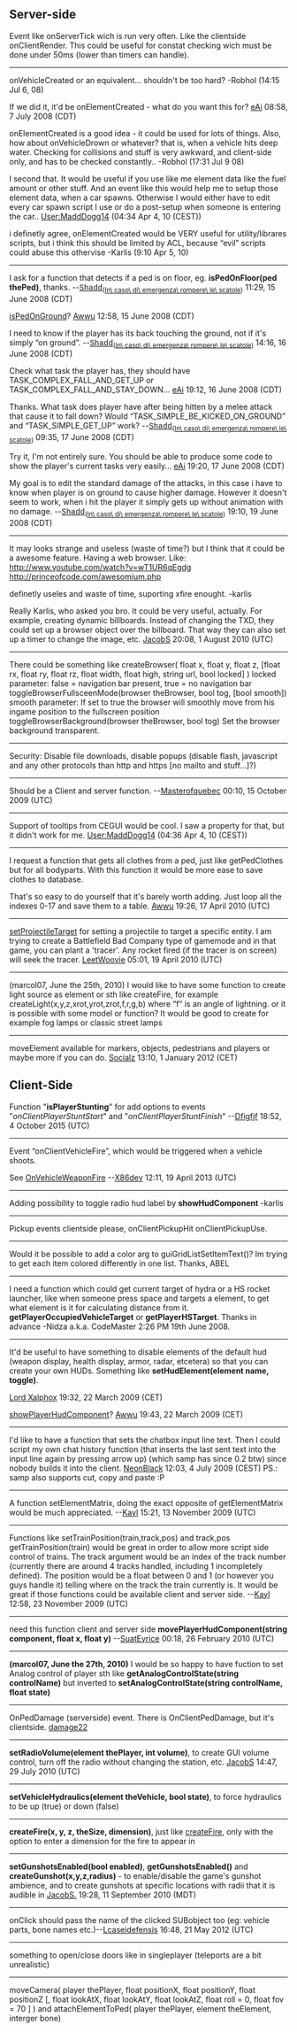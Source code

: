 Server-side
-----------

Event like onServerTick wich is run very often. Like the clientside onClientRender. This could be useful for constat checking wich must be done under 50ms (lower than timers can handle).

------------------------------------------------------------------------

onVehicleCreated or an equivalent... shouldn't be too hard? -Robhol (14:15 Jul 6, 08)

  
If we did it, it'd be onElementCreated - what do you want this for? [eAi](/docs/user:eai.md "wikilink") 08:58, 7 July 2008 (CDT)

  
onElementCreated is a good idea - it could be used for lots of things. Also, how about onVehicleDrown or whatever? that is, when a vehicle hits deep water. Checking for collisions and stuff is very awkward, and client-side only, and has to be checked constantly.. -Robhol (17:31 Jul 9 08)

  
I second that. It would be useful if you use like me element data like the fuel amount or other stuff. And an event like this would help me to setup those element data, when a car spawns. Otherwise I would either have to edit every car spawn script I use or do a post-setup when someone is entering the car.. [User:MaddDogg14](/docs/user:madddogg14.md "wikilink") (04:34 Apr 4, 10 (CEST))

  
i definetly agree, onElementCreated would be VERY useful for utility/librares scripts, but i think this should be limited by ACL, because “evil” scripts could abuse this othervise -Karlis (9:10 Apr 5, 10)

------------------------------------------------------------------------

I ask for a function that detects if a ped is on floor, eg. **isPedOnFloor(ped thePed)**, thanks. --<span style="font-family:Courier New, Courier, monospace">[Shadd](/docs/user:shadd.md "wikilink")</span><sub>([In\\ caso\\ di\\ emergenza\\ rompere\\ le\\ scatole](/docs/user_talk:shadd.md "wikilink"))</sub> 11:29, 15 June 2008 (CDT)

  
[isPedOnGround](/docs/ispedonground.md "wikilink")? [Awwu](/docs/user:awwu.md "wikilink") 12:58, 15 June 2008 (CDT)

  
I need to know if the player has its back touching the ground, not if it's simply “on ground”. --<span style="font-family:Courier New, Courier, monospace">[Shadd](/docs/user:shadd.md "wikilink")</span><sub>([In\\ caso\\ di\\ emergenza\\ rompere\\ le\\ scatole](/docs/user_talk:shadd.md "wikilink"))</sub> 14:16, 16 June 2008 (CDT)

  
Check what task the player has, they should have TASK\_COMPLEX\_FALL\_AND\_GET\_UP or TASK\_COMPLEX\_FALL\_AND\_STAY\_DOWN... [eAi](/docs/user:eai.md "wikilink") 19:12, 16 June 2008 (CDT)

  
Thanks. What task does player have after being hitten by a melee attack that cause it to fall down? Would “TASK\_SIMPLE\_BE\_KICKED\_ON\_GROUND” and “TASK\_SIMPLE\_GET\_UP” work? --<span style="font-family:Courier New, Courier, monospace">[Shadd](/docs/user:shadd.md "wikilink")</span><sub>([In\\ caso\\ di\\ emergenza\\ rompere\\ le\\ scatole](/docs/user_talk:shadd.md "wikilink"))</sub> 09:35, 17 June 2008 (CDT)

  
Try it, I'm not entirely sure. You should be able to produce some code to show the player's current tasks very easily... [eAi](/docs/user:eai.md "wikilink") 19:20, 17 June 2008 (CDT)

  
My goal is to edit the standard damage of the attacks, in this case i have to know when player is on ground to cause higher damage. However it doesn't seem to work, when i hit the player it simply gets up without animation with no damage. --<span style="font-family:Courier New, Courier, monospace">[Shadd](/docs/user:shadd.md "wikilink")</span><sub>([In\\ caso\\ di\\ emergenza\\ rompere\\ le\\ scatole](/docs/user_talk:shadd.md "wikilink"))</sub> 19:10, 19 June 2008 (CDT)

------------------------------------------------------------------------

It may looks strange and useless (waste of time?) but I think that it could be a awesome feature. Having a web browser. Like: <http://www.youtube.com/watch?v=wT1UR6qEgdg> <http://princeofcode.com/awesomium.php>

  
definetly useles and waste of time, suporting xfire enought. -karlis

  
Really Karlis, who asked you bro. It could be very useful, actually. For example, creating dynamic billboards. Instead of changing the TXD, they could set up a browser object over the billboard. That way they can also set up a timer to change the image, etc. [JacobS](/docs/user:jacobs.md "wikilink") 20:08, 1 August 2010 (UTC)

------------------------------------------------------------------------

There could be something like createBrowser( float x, float y, float z, \[float rx, float ry, float rz, float width, float high, string url, bool locked\] ) locked parameter: false = navigation bar present, true = no navigation bar toggleBrowserFullsceenMode(browser theBrowser, bool tog, \[bool smooth\]) smooth parameter: If set to true the browser will smoothly move from his ingame position to the fullscreen position toggleBrowserBackground(browser theBrowser, bool tog) Set the browser background transparent.

------------------------------------------------------------------------

Security: Disable file downloads, disable popups (disable flash, javascript and any other protocols than http and https \[no mailto and stuff...\]?)

------------------------------------------------------------------------

Should be a Client and server function. --[Masterofquebec](/docs/user:masterofquebec.md "wikilink") 00:10, 15 October 2009 (UTC)

------------------------------------------------------------------------

Support of tooltips from CEGUI would be cool. I saw a property for that, but it didn't work for me. [User:MaddDogg14](/docs/user:madddogg14.md "wikilink") (04:36 Apr 4, 10 (CEST))

------------------------------------------------------------------------

I request a function that gets all clothes from a ped, just like getPedClothes but for all bodyparts. With this function it would be more ease to save clothes to database.

  
That's so easy to do yourself that it's barely worth adding. Just loop all the indexes 0-17 and save them to a table. [Awwu](/docs/user:awwu.md "wikilink") 19:26, 17 April 2010 (UTC)

------------------------------------------------------------------------

[setProjectileTarget](/docs/setprojectiletarget.md "wikilink") for setting a projectile to target a specific entity. I am trying to create a Battlefield Bad Company type of gamemode and in that game, you can plant a 'tracer'. Any rocket fired (if the tracer is on screen) will seek the tracer. [LeetWoovie](/docs/user:leetwoovie.md "wikilink") 05:01, 19 April 2010 (UTC)

------------------------------------------------------------------------

(marcol07, June the 25th, 2010) I would like to have some function to create light source as element or sth like createFire, for example createLight(x,y,z,xrot,yrot,zrot,f,r,g,b) where “f” is an angle of lightning. or it is possible with some model or function? It would be good to create for example fog lamps or classic street lamps

------------------------------------------------------------------------

moveElement available for markers, objects, pedestrians and players or maybe more if you can do. [Socialz](/docs/user:socialz.md "wikilink") 13:10, 1 January 2012 (CET)

Client-Side
-----------

Function "**isPlayerStunting**" for add options to events "*onClientPlayerStuntStart*" and "*onClientPlayerStuntFinish*" --[Dfigfjf](/docs/user:dfigfjf.md "wikilink") 18:52, 4 October 2015 (UTC)

------------------------------------------------------------------------

Event “onClientVehicleFire”, which would be triggered when a vehicle shoots.

  
See [OnVehicleWeaponFire](/docs/onvehicleweaponfire.md "wikilink") --[X86dev](/docs/user:x86dev.md "wikilink") 12:11, 19 April 2013 (UTC)

------------------------------------------------------------------------

Adding possibility to toggle radio hud label by **showHudComponent** -karlis

------------------------------------------------------------------------

Pickup events clientside please, onClientPickupHit onClientPickupUse.

------------------------------------------------------------------------

Would it be possible to add a color arg to guiGridListSetItemText()? Im trying to get each item colored differently in one list. Thanks, ABEL

------------------------------------------------------------------------

I need a function which could get current target of hydra or a HS rocket launcher, like when someone press space and targets a element, to get what element is it for calculating distance from it. **getPlayerOccupiedVehicleTarget** or **getPlayerHSTarget**. Thanks in advance -Nidza a.k.a. CodeMaster 2:26 PM 19th June 2008.

------------------------------------------------------------------------

It'd be useful to have something to disable elements of the default hud (weapon display, health display, armor, radar, etcetera) so that you can create your own HUDs. Something like **setHudElement(element name, toggle)**.

[Lord Xalphox](/docs/user:lord_xalphox.md "wikilink") 19:32, 22 March 2009 (CET)

  
[showPlayerHudComponent](/docs/showplayerhudcomponent.md "wikilink")? [Awwu](/docs/user:awwu.md "wikilink") 19:43, 22 March 2009 (CET)

------------------------------------------------------------------------

I'd like to have a function that sets the chatbox input line text. Then I could script my own chat history function (that inserts the last sent text into the input line again by pressing arrow up) (which samp has since 0.2 btw) since nobody builds it into the client. [NeonBlack](/docs/user:neonblack.md "wikilink") 12:03, 4 July 2009 (CEST) PS.: samp also supports cut, copy and paste :P

------------------------------------------------------------------------

A function setElementMatrix, doing the exact opposite of getElementMatrix would be much appreciated. --[Kayl](/docs/user:kayl.md "wikilink") 15:21, 13 November 2009 (UTC)

------------------------------------------------------------------------

Functions like setTrainPosition(train,track,pos) and track,pos getTrainPosition(train) would be great in order to allow more script side control of trains. The track argument would be an index of the track number (currently there are around 4 tracks handled, including 1 incompletely defined). The position would be a float between 0 and 1 (or however you guys handle it) telling where on the track the train currently is. It would be great if those functions could be available client and server side. --[Kayl](/docs/user:kayl.md "wikilink") 12:58, 23 November 2009 (UTC)

------------------------------------------------------------------------

need this function client and server side **movePlayerHudComponent(string component, float x, float y)** --[SuatEyrice](/docs/user:suateyrice.md "wikilink") 00:18, 26 February 2010 (UTC)

------------------------------------------------------------------------

**(marcol07, June the 27th, 2010)** I would be so happy to have fuction to set Analog control of player sth like **getAnalogControlState(string controlName)** but inverted to **setAnalogControlState(string controlName, float state)**

------------------------------------------------------------------------

OnPedDamage (serverside) event. There is OnClientPedDamage, but it's clientside. [damage22](/docs/user:damage22.md "wikilink")

------------------------------------------------------------------------

**setRadioVolume(element thePlayer, int volume)**, to create GUI volume control, turn off the radio without changing the station, etc. [JacobS](/docs/user:jacobs.md "wikilink") 14:47, 29 July 2010 (UTC)

------------------------------------------------------------------------

**setVehicleHydraulics(element theVehicle, bool state)**, to force hydraulics to be up (true) or down (false)

------------------------------------------------------------------------

**createFire(x, y, z, theSize, dimension)**, just like [createFire](/docs/createfire.md "wikilink"), only with the option to enter a dimension for the fire to appear in

------------------------------------------------------------------------

**setGunshotsEnabled(bool enabled)**, **getGunshotsEnabled()** and **createGunshot(x,y,z,radius)** - to enable/disable the game's gunshot ambience, and to create gunshots at specific locations with radii that it is audible in [JacobS.](/docs/user:jacobs..md "wikilink") 19:28, 11 September 2010 (MDT)

------------------------------------------------------------------------

onClick should pass the name of the clicked SUBobject too (eg: vehicle parts, bone names etc.)--[Lcaseidefensis](/docs/user:lcaseidefensis.md "wikilink") 16:48, 21 May 2012 (UTC)

------------------------------------------------------------------------

something to open/close doors like in singleplayer (teleports are a bit unrealistic)

------------------------------------------------------------------------

moveCamera( player thePlayer, float positionX, float positionY, float positionZ \[, float lookAtX, float lookAtY, float lookAtZ, float roll = 0, float fov = 70 \] ) and attachElementToPed( player thePlayer, element theElement, interger bone)
